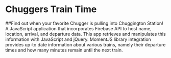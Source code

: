 # Chuggers Train Time
##Find out when your favorite Chugger is pulling into Chuggington Station!
A JavaScript application that incorporates Firebase API to host name, location, arrival, and departure data.
This app retrieves and manipulates this information with JavaScript and jQuery. 
MomentJS library integration provides up-to date information about various trains, namely their departure times and how many minutes remain until the next train.
